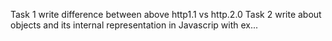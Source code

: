 Task 1 write difference between above http1.1 vs http.2.0
Task 2 write about objects and its internal representation in Javascrip with ex...
